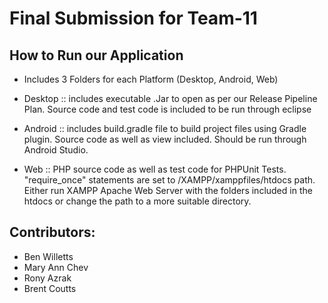 # Final Submission for Team-11

<h2>How to Run our Application</h2>

* Includes 3 Folders for each Platform (Desktop, Android, Web)

* Desktop :: includes executable .Jar to open as per our Release Pipeline Plan. Source code and test code is included to be run through eclipse

* Android :: includes build.gradle file to build project files using Gradle plugin. Source code as well as view included. Should be run through Android Studio.

* Web :: PHP source code as well as test code for PHPUnit Tests. "require_once" statements are set to /XAMPP/xamppfiles/htdocs path. Either run XAMPP Apache Web Server with the folders included in the htdocs or change the path to a more suitable directory.

<h2>Contributors:</h2>

* Ben Willetts
* Mary Ann Chev
* Rony Azrak
* Brent Coutts
